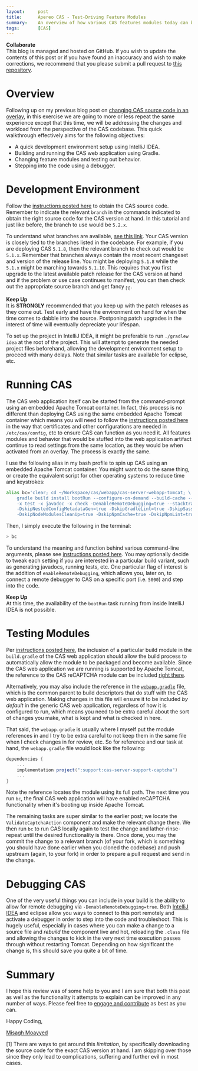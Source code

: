 ```yaml
---
layout:     post
title:      Apereo CAS - Test-Driving Feature Modules
summary:    An overview of how various CAS features modules today can be changed and tested from the perspective of a CAS contributor working on the codebase itself to handle a feature request, bug fix, etc.
tags:       [CAS]
---
```


<div class="alert alert-success">
<strong>Collaborate</strong><br/>This blog is managed and hosted on GitHub. If you wish to update the contents of this post or if you have found an inaccuracy and wish to make corrections, we recommend that you please submit a pull request to <a href="https://github.com/apereo/apereo.github.io">this repository</a>.
</div>

# Overview

Following up on my previous blog post on [changing CAS source code in an overlay](https://apereo.github.io/2018/04/01/2018-04-01-cas-overlays-supercharged), in this exercise we are going to more or less repeat the same experience except that this time, we will be addressing the changes and workload from the perspective of the CAS codebase. This quick walkthrough effectively aims for the following objectives:

- A quick development environment setup using IntelliJ IDEA.
- Building and running the CAS web application using Gradle.
- Changing feature modules and testing out behavior.
- Stepping into the code using a debugger.

# Development Environment

Follow the [instructions posted here](https://apereo.github.io/cas/developer/Build-Process-5X.html) to obtain the CAS source code. Remember to indicate the relevant `branch` in the commands indicated to obtain the right source code for the CAS version at hand. In this tutorial and just like before, the branch to use would be `5.2.x`.

To understand what branches are available, [see this link](https://github.com/apereo/cas/branches). Your CAS version is closely tied to the branches listed in the codebase. For example, if you are deploying CAS `5.1.8`, then the relevant branch to check out would be `5.1.x`. Remember that branches always contain the most recent changeset and version of the release line. You might be deploying `5.1.8` while the `5.1.x` might be marching towards `5.1.10`. This requires that you first upgrade to the latest available patch release for the CAS version at hand and if the problem or use case continues to manifest, you can then check out the appropriate source branch and get fancy <sub>[1]</sub>.

<div class="alert alert-info">
<strong>Keep Up</strong><br/>It is <b>STRONGLY</b> recommended that you keep up with the patch releases as they come out. Test early and have the environment on hand for when the time comes to dabble into the source. Postponing patch upgrades in the interest of time will eventually depreciate your lifespan.</div>

To set up the project in IntelliJ IDEA, it might be preferable to run `./gradlew idea` at the root of the project. This will attempt to generate the needed project files beforehand, allowing the development environment setup to proceed with many delays. Note that similar tasks are available for eclipse, etc.

# Running CAS

The CAS web application itself can be started from the command-prompt using an embedded Apache Tomcat container. In fact, this process is no different than deploying CAS using the same embedded Apache Tomcat container which means you will need to follow the [instructions posted here](https://apereo.github.io/cas/developer/Build-Process-5X.html) in the way that certificates and other configurations are needed in `/etc/cas/config`, etc to ensure CAS can function as you need it. All features modules and behavior that would be stuffed into the web application artifact continue to read settings from the same location, as they would be when activated from an overlay. The process is exactly the same.

I use the following alias in my bash profile to spin up CAS using an embedded Apache Tomcat container. You might want to do the same thing, or create the equivalent script for other operating systems to reduce time and keystrokes:

```bash
alias bc='clear; cd ~/Workspace/cas/webapp/cas-server-webapp-tomcat; \
    gradle build install bootRun --configure-on-demand --build-cache --parallel \
    -x test -x javadoc -x check -DenableRemoteDebugging=true --stacktrace \
    -DskipNestedConfigMetadataGen=true -DskipGradleLint=true -DskipSass=true \
    -DskipNodeModulesCleanUp=true -DskipNpmCache=true -DskipNpmLint=true'
```

Then, I simply execute the following in the terminal:

```bash
> bc
```

To understand the meaning and function behind various command-line arguments, please see [instructions posted here](https://apereo.github.io/cas/developer/Build-Process-5X.html). You may optionally decide to tweak each setting if you are interested in a particular build variant, such as generating javadocs, running tests, etc. One particular flag of interest is the addition of `enableRemoteDebugging`, which allows you, later on, to connect a remote debugger to CAS on a specific port (i.e. `5000`) and step into the code.

<div class="alert alert-info">
<strong>Keep Up</strong><br/>At this time, the availability of the <code>bootRun</code> task running from inside IntelliJ IDEA is not possible.</div>

# Testing Modules

Per [instructions posted here](https://apereo.github.io/cas/developer/Build-Process-5X.html), the inclusion of a particular build module in the `build.gradle` of the CAS web application should allow the build process to automatically allow the module to be packaged and become available. Since the CAS web application we are running is supported by Apache Tomcat, the reference to the CAS reCAPTCHA module can be included [right there](https://github.com/apereo/cas/blob/5.2.x/webapp/cas-server-webapp-tomcat/build.gradle).

Alternatively, you may also include the reference in the [`webapp.gradle`](https://github.com/apereo/cas/blob/5.2.x/webapp/gradle/webapp.gradle#L109) file, which is the common parent to build descriptors that do stuff with the CAS web application. Making changes in this file will ensure it to be included *by default* in the generic CAS web application, regardless of how it is configured to run, which means you need to be extra careful about the sort of changes you make, what is kept and what is checked in here.

That said, the `webapp.gradle` is usually where I myself put the module references in and I try to be extra careful to not keep them in the same file when I check changes in for review, etc. So for reference and our task at hand, the `webapp.gradle` file would look like the following:

```gradle
dependencies {
    ...
    implementation project(":support:cas-server-support-captcha")
    ...
}
```

Note the reference locates the module using its full path. The next time you run `bc`, the final CAS web application will have enabled reCAPTCHA functionality when it's booting up inside Apache Tomcat.

The remaining tasks are super similar to the earlier post; we locate the `ValidateCaptchaAction` component and make the relevant change there. We then run `bc` to run CAS locally again to test the change and lather-rinse-repeat until the desired functionality is there. Once done, you may the commit the change to a relevant branch (of your fork, which is something you should have done earlier when you cloned the codebase) and push upstream (again, to your fork) in order to prepare a pull request and send in the change.

# Debugging CAS

One of the very useful things you can include in your build is the ability to allow for remote debugging via `-DenableRemoteDebugging=true`. Both [IntelliJ IDEA](https://www.jetbrains.com/help/idea/run-debug-configuration-remote-debug.html) and eclipse allow you ways to connect to this port remotely and activate a debugger in order to step into the code and troubleshoot. This is hugely useful, especially in cases where you can make a change to a source file and *rebuild* the component live and hot, reloading the `.class` file and allowing the changes to kick in the very next time execution passes through without restarting Tomcat. Depending on how significant the change is, this should save you quite a bit of time.

# Summary

I hope this review was of some help to you and I am sure that both this post as well as the functionality it attempts to explain can be improved in any number of ways. Please feel free to [engage and contribute](https://apereo.github.io/cas/developer/Contributor-Guidelines.html) as best as you can.

Happy Coding,

[Misagh Moayyed](https://twitter.com/misagh84)

[1] There are ways to get around this *limitation*, by specifically downloading the source code for the exact CAS version at hand. I am skipping over those since they only lead to complications, suffering and further evil in most cases.